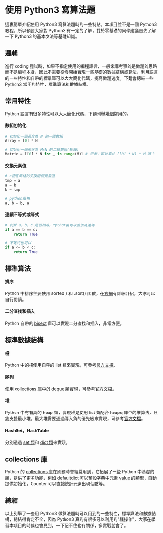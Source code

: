 # 使用 Python3 寫算法題

這裏簡單介紹使用 Python3 寫算法題時的一些特點。本項目並不是一個 Python3 教程，所以預設大家對 Python3 有一定的了解，對於零基礎的同學建議首先了解一下 Python3 的基本文法等基礎知識。

## 邏輯

進行 coding 麵試時，如果不指定使用的編程語言，一般來講考察的是做題的思路而不是編程本身，因此不需要從零開始實現一些基礎的數據結構或算法，利用語言的一些特性和自帶的標準庫可以大大簡化代碼，提高做題速度。下麵會總結一些 Python3 常用的特性，標準算法和數據結構。

## 常用特性

Python 語言有很多特性可以大大簡化代碼，下麵列舉幾個常用的。

#### 數組初始化

```Python
# 初始化一個長度為 N 的一維數組
Array = [0] * N

# 初始化一個形狀為 MxN 的二維數組(矩陣)
Matrix = [[0] * N for _ in range(M)] # 思考：可以寫成 [[0] * N] * M 嗎？
```

#### 交換元素值

```Python
# c語言風格的交換兩個元素值
tmp = a
a = b
b = tmp

# python風格
a, b = b, a
```

#### 連續不等式或等式

```Python
# 判斷 a，b，c 是否相等，Python裏可以直接寫連等
if a == b == c:
    return True

# 不等式也可以
if a <= b < c:
    return True
```

## 標準算法

#### 排序

Python 中排序主要使用 sorted() 和 .sort() 函數，在[官網](https://docs.python.org/3/howto/sorting.html)有詳細介紹，大家可以自行閱讀。

#### 二分查找和插入

Python 自帶的 [bisect](https://docs.python.org/3/library/bisect.html) 庫可以實現二分查找和插入，非常方便。

## 標準數據結構

#### 棧

Python 中的棧使用自帶的 list 類來實現，可參考[官方文檔](https://docs.python.org/3/tutorial/datastructures.html#using-lists-as-stacks)。

#### 隊列

使用 collections 庫中的 deque 類實現，可參考[官方文檔](https://docs.python.org/3/library/collections.html#collections.deque)。

#### 堆

Python 中冇有真的 heap 類，實現堆是使用 list 類配合 heapq 庫中的堆算法，且隻支援最小堆，最大堆需要通過傳入負的優先級來實現，可參考[官方文檔](https://docs.python.org/3.8/library/heapq.html)。

#### HashSet，HashTable

分別通過 [set 類](https://docs.python.org/3.8/library/stdtypes.html#set-types-set-frozenset)和 [dict 類](https://docs.python.org/3/library/stdtypes.html#typesmapping)來實現。

## collections 庫

Python 的 [collections 庫](https://docs.python.org/3/library/collections.html)在刷題時會經常用到，它拓展了一些 Python 中基礎的類，提供了更多功能，例如 defaultdict 可以預設字典中元素 value 的類型，自動提供初始化，Counter 可以直接統計元素出現個數等。

## 總結

以上列舉了一些用 Python3 做算法題時可以用到的一些特性，標準算法和數據結構，總結得肯定不全，因為 Python3 真的有很多可以利用的"騷操作"，大家在學習本項目的時候也會見到，一下記不住也冇關係，多實戰就會了。
